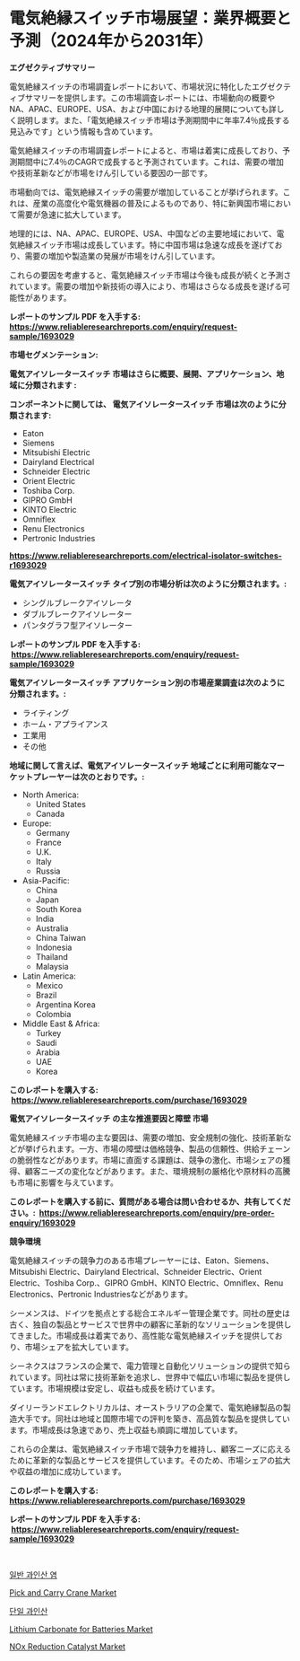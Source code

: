 <p><h1>電気絶縁スイッチ市場展望：業界概要と予測（2024年から2031年）</h1></p><p><strong>エグゼクティブサマリー</strong></p>
<p><p>電気絶縁スイッチの市場調査レポートにおいて、市場状況に特化したエグゼクティブサマリーを提供します。この市場調査レポートには、市場動向の概要やNA、APAC、EUROPE、USA、および中国における地理的展開についても詳しく説明します。また、「電気絶縁スイッチ市場は予測期間中に年率7.4％成長する見込みです」という情報も含めています。</p><p>電気絶縁スイッチの市場調査レポートによると、市場は着実に成長しており、予測期間中に7.4％のCAGRで成長すると予測されています。これは、需要の増加や技術革新などが市場をけん引している要因の一部です。</p><p>市場動向では、電気絶縁スイッチの需要が増加していることが挙げられます。これは、産業の高度化や電気機器の普及によるものであり、特に新興国市場において需要が急速に拡大しています。</p><p>地理的には、NA、APAC、EUROPE、USA、中国などの主要地域において、電気絶縁スイッチ市場は成長しています。特に中国市場は急速な成長を遂げており、需要の増加や製造業の発展が市場をけん引しています。</p><p>これらの要因を考慮すると、電気絶縁スイッチ市場は今後も成長が続くと予測されています。需要の増加や新技術の導入により、市場はさらなる成長を遂げる可能性があります。</p></p>
<p><strong>レポートのサンプル PDF を入手する: <a href="https://www.reliableresearchreports.com/enquiry/request-sample/1693029">https://www.reliableresearchreports.com/enquiry/request-sample/1693029</a></strong></p>
<p><strong>市場セグメンテーション:</strong></p>
<p><strong> 電気アイソレータースイッチ 市場はさらに概要、展開、アプリケーション、地域に分類されます :</strong></p>
<p><strong>コンポーネントに関しては、 電気アイソレータースイッチ 市場は次のように分類されます: &nbsp;</strong></p>
<p><ul><li>Eaton</li><li>Siemens</li><li>Mitsubishi Electric</li><li>Dairyland Electrical</li><li>Schneider Electric</li><li>Orient Electric</li><li>Toshiba Corp.</li><li>GIPRO GmbH</li><li>KINTO Electric</li><li>Omniflex</li><li>Renu Electronics</li><li>Pertronic Industries</li></ul></p>
<p><strong><a href="https://www.reliableresearchreports.com/electrical-isolator-switches-r1693029">https://www.reliableresearchreports.com/electrical-isolator-switches-r1693029</a></strong></p>
<p><strong> 電気アイソレータースイッチ タイプ別の市場分析は次のように分類されます。:</strong></p>
<p><ul><li>シングルブレークアイソレータ</li><li>ダブルブレークアイソレーター</li><li>パンタグラフ型アイソレーター</li></ul></p>
<p><strong>レポートのサンプル PDF を入手する: &nbsp;<a href="https://www.reliableresearchreports.com/enquiry/request-sample/1693029">https://www.reliableresearchreports.com/enquiry/request-sample/1693029</a></strong></p>
<p><strong> 電気アイソレータースイッチ アプリケーション別の市場産業調査は次のように分類されます。:</strong></p>
<p><ul><li>ライティング</li><li>ホーム・アプライアンス</li><li>工業用</li><li>その他</li></ul></p>
<p><strong>地域に関して言えば、電気アイソレータースイッチ 地域ごとに利用可能なマーケットプレーヤーは次のとおりです。:</strong></p>
<p><ul>
    <li>
        North America:
        <ul>
            <li>United States</li>
            <li>Canada</li>
        </ul>
    </li>
    <li>
        Europe:
        <ul>
            <li>Germany</li>
            <li>France</li>
            <li>U.K.</li>
            <li>Italy</li>
            <li>Russia</li>
        </ul>
    </li>
    <li>
        Asia-Pacific:
        <ul>
            <li>China</li>
            <li>Japan</li>
            <li>South Korea</li>
            <li>India</li>
            <li>Australia</li>
            <li>China Taiwan</li>
            <li>Indonesia</li>
            <li>Thailand</li>
            <li>Malaysia</li>
        </ul>
    </li>
    <li>
        Latin America:
        <ul>
            <li>Mexico</li>
            <li>Brazil</li>
            <li>Argentina Korea</li>
            <li>Colombia</li>
        </ul>
    </li>
    <li>
        Middle East & Africa:
        <ul>
            <li>Turkey</li>
            <li>Saudi</li>
            <li>Arabia</li>
            <li>UAE</li>
            <li>Korea</li>
        </ul>
    </li>
    </ul></p>
<p><strong>このレポートを購入する: &nbsp;<a href="https://www.reliableresearchreports.com/purchase/1693029">https://www.reliableresearchreports.com/purchase/1693029</a></strong></p>
<p><strong>電気アイソレータースイッチ の主な推進要因と障壁 市場</strong></p>
<p><p>電気絶縁スイッチ市場の主な要因は、需要の増加、安全規制の強化、技術革新などが挙げられます。一方、市場の障壁は価格競争、製品の信頼性、供給チェーンの脆弱性などがあります。市場に直面する課題は、競争の激化、市場シェアの獲得、顧客ニーズの変化などがあります。また、環境規制の厳格化や原材料の高騰も市場に影響を与えています。</p></p>
<p><strong>このレポートを購入する前に、質問がある場合は問い合わせるか、共有してください。:&nbsp; <a href="https://www.reliableresearchreports.com/enquiry/pre-order-enquiry/1693029">https://www.reliableresearchreports.com/enquiry/pre-order-enquiry/1693029</a></strong></p>
<p><strong>競争環境</strong></p>
<p><p>電気絶縁スイッチの競争力のある市場プレーヤーには、Eaton、Siemens、Mitsubishi Electric、Dairyland Electrical、Schneider Electric、Orient Electric、Toshiba Corp.、GIPRO GmbH、KINTO Electric、Omniflex、Renu Electronics、Pertronic Industriesなどがあります。 </p><p>シーメンスは、ドイツを拠点とする総合エネルギー管理企業です。同社の歴史は古く、独自の製品とサービスで世界中の顧客に革新的なソリューションを提供してきました。市場成長は着実であり、高性能な電気絶縁スイッチを提供しており、市場シェアを拡大しています。</p><p>シーネクスはフランスの企業で、電力管理と自動化ソリューションの提供で知られています。同社は常に技術革新を追求し、世界中で幅広い市場に製品を提供しています。市場規模は安定し、収益も成長を続けています。</p><p>ダイリーランドエレクトリカルは、オーストラリアの企業で、電気絶縁製品の製造大手です。同社は地域と国際市場での評判を築き、高品質な製品を提供しています。市場成長は急速であり、売上収益も順調に増加しています。</p><p>これらの企業は、電気絶縁スイッチ市場で競争力を維持し、顧客ニーズに応えるために革新的な製品とサービスを提供しています。そのため、市場シェアの拡大や収益の増加に成功しています。</p></p>
<p><strong>このレポートを購入する: &nbsp; <a href="https://www.reliableresearchreports.com/purchase/1693029">https://www.reliableresearchreports.com/purchase/1693029</a></strong></p>
<p><strong>レポートのサンプル PDF を入手する: &nbsp;<a href="https://www.reliableresearchreports.com/enquiry/request-sample/1693029">https://www.reliableresearchreports.com/enquiry/request-sample/1693029</a></strong><strong></strong></p>
<p>&nbsp;</p>
<p><p><a href="https://github.com/lzrvbyqzftro57/Market-Research-Report-List-1/blob/main/744480029887.md">일반 과인산 염</a></p><p><a href="https://view.publitas.com/reportprime-1/pick-and-carry-crane-market-size-and-market-trends-complete-industry-overview-2024-to-2031/">Pick and Carry Crane Market</a></p><p><a href="https://github.com/vs019sa3m8x/Market-Research-Report-List-1/blob/main/206925029888.md">단일 과인산</a></p><p><a href="https://issuu.com/reportprime-2/docs/lithium-carbonate-for-batteries-market-size-2030.p">Lithium Carbonate for Batteries Market</a></p><p><a href="https://issuu.com/reportprime-2/docs/nox-reduction-catalyst-market-size-2030.pptx">NOx Reduction Catalyst Market</a></p></p>